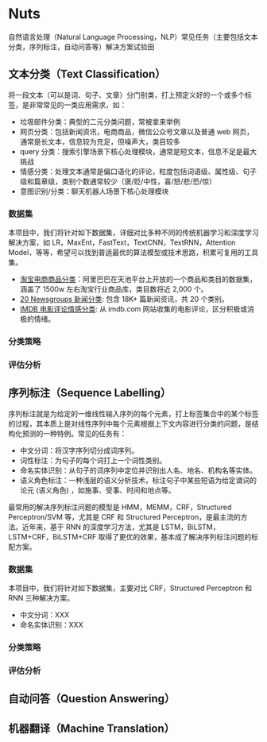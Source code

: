 # Nuts
自然语言处理（Natural Language Processing，NLP）常见任务（主要包括文本分类，序列标注，自动问答等）解决方案试验田

## 文本分类（Text Classification）
将一段文本（可以是词、句子、文章）分门别类，打上预定义好的一个或多个标签，是非常常见的一类应用需求，如：

* 垃圾邮件分类：典型的二元分类问题，常被拿来举例
* 网页分类：包括新闻资讯，电商商品，微信公众号文章以及普通 web 网页，通常是长文本，信息较为充足，但噪声大，类目较多
* query 分类：搜索引擎场景下核心处理模块，通常是短文本，信息不足是最大挑战
* 情感分类：处理文本通常是偏口语化的评论，粒度包括词语级、属性级、句子级和篇章级，类别个数通常较少（褒/贬/中性，喜/怒/悲/恐/惊）
* 意图识别/分类：聊天机器人场景下核心处理模块

### 数据集
本项目中，我们将针对如下数据集，详细对比多种不同的传统机器学习和深度学习解决方案，如 LR，MaxEnt，FastText，TextCNN，TextRNN，Attention Model，等等，希望可以找到普适最优的算法模型或技术思路，积累可复用的工具集。

* [淘宝电商商品分类](https://tianchi.aliyun.com/datalab/dataSet.htm?spm=5176.100073.888.25.4830d926tXuyxj&id=18)：阿里巴巴在天池平台上开放的一个商品和类目的数据集，涵盖了 1500w 左右淘宝行业商品库，类目数将近 2,000 个。
* [20 Newsgroups 新闻分类](http://archive.ics.uci.edu/ml/datasets/Twenty+Newsgroups): 包含 18K+ 篇新闻资讯，共 20 个类别。
* [IMDB 电影评论情感分类](http://ai.stanford.edu/~amaas/data/sentiment/): 从 imdb.com 网站收集的电影评论，区分积极或消极的情绪。

### 分类策略

### 评估分析

## 序列标注（Sequence Labelling）
序列标注就是为给定的一维线性输入序列的每个元素，打上标签集合中的某个标签的过程，其本质上是对线性序列中每个元素根据上下文内容进行分类的问题，是结构化预测的一种特例。常见的任务有：

* 中文分词：将汉字序列切分成词序列。
* 词性标注：为句子的每个词打上一个词性类别。
* 命名实体识别：从句子的词序列中定位并识别出人名、地名、机构名等实体。
* 语义角色标注：一种浅层的语义分析技术，标注句子中某些短语为给定谓词的论元 (语义角色) ，如施事、受事、时间和地点等。

最常用的解决序列标注问题的模型是 HMM，MEMM，CRF，Structured Perceptron/SVM 等，尤其是 CRF 和 Structured Perceptron，是最主流的方法。近年来，基于 RNN 的深度学习方法，尤其是 LSTM，BiLSTM，LSTM+CRF，BiLSTM+CRF 取得了更优的效果，基本成了解决序列标注问题的标配方案。

### 数据集
本项目中，我们将针对如下数据集，主要对比 CRF，Structured Perceptron 和 RNN 三种解决方案。

* 中文分词：XXX
* 命名实体识别：XXX

### 分类策略

### 评估分析

## 自动问答（Question Answering）

## 机器翻译（Machine Translation）
